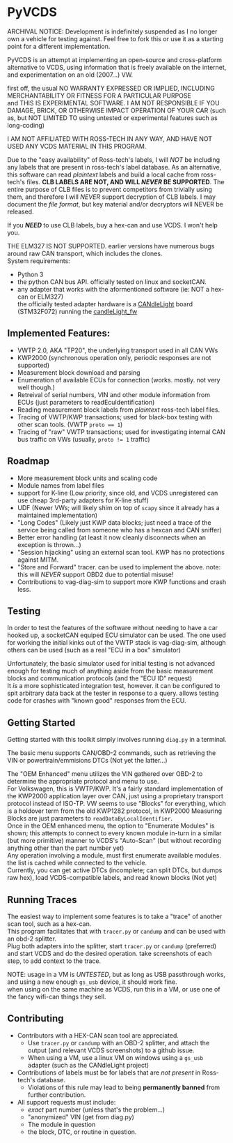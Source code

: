 # PyVCDS

ARCHIVAL NOTICE: Development is indefinitely suspended as I no longer own a vehicle for testing against. Feel free to fork this or use it as a starting point for a different implementation.

PyVCDS is an attempt at implementing an open-source and cross-platform alternative to VCDS, using information that is freely available on the internet, and experimentation on an old (2007...) VW.

first off, the usual NO WARRANTY EXPRESSED OR IMPLIED, INCLUDING MERCHANTABILITY OR FITNESS FOR A PARTICULAR PURPOSE  
and THIS IS EXPERIMENTAL SOFTWARE. I AM NOT RESPONSIBLE IF YOU DAMAGE, BRICK, OR OTHERWISE IMPACT OPERATION OF YOUR CAR (such as, but NOT LIMITED TO using untested or experimental features such as long-coding)

I AM NOT AFFILIATED WITH ROSS-TECH IN ANY WAY, AND HAVE NOT USED ANY VCDS MATERIAL IN THIS PROGRAM.

Due to the "easy availability" of Ross-tech's labels, I will *NOT* be including any labels
that are present in ross-tech's label database. As an alternative, this software can read *plaintext* labels
and build a local cache from ross-tech's files. **CLB LABELS ARE NOT, AND WILL *NEVER* BE SUPPORTED**.
The entire purpose of CLB files is to prevent competitors from trivially using them, and therefore I will *NEVER*
support decryption of CLB labels. I may document the *file format*, but key material and/or decryptors will
NEVER be released.

If you ***NEED*** to use CLB labels, buy a hex-can and use VCDS. I won't help you.


THE ELM327 IS NOT SUPPORTED. earlier versions have numerous bugs around raw CAN transport, which includes the clones.  
System requirements:

* Python 3
* the python CAN bus API. officially tested on linux and socketCAN.  
* any adapter that works with the aformentioned software (ie: NOT a hex-can or ELM327)  
the officially tested adapter hardware is a [CANdleLight](https://github.com/HubertD/candleLight) board (STM32F072) running the [candleLight_fw](https://github.com/candle-usb/candleLight_fw)

## Implemented Features:
* VWTP 2.0, AKA "TP20", the underlying transport used in all CAN VWs
* KWP2000 (synchronous operation only, periodic responses are not supported)
* Measurement block download and parsing
* Enumeration of available ECUs for connection (works. mostly. not very well though.)
* Retreival of serial numbers, VIN and other module information from ECUs (just parameters to readEcuIdentification)
* Reading measurement block labels from *plaintext* ross-tech label files.
* Tracing of VWTP/KWP transactions; used for black-box testing with other scan tools. (VWTP `proto == 1`)
* Tracing of "raw" VWTP transactions; used for investigating internal CAN bus traffic on VWs (usually, `proto != 1` traffic)

## Roadmap
* More measurement block units and scaling code
* Module names from label files
* support for K-line (Low priority, since old, and VCDS unregistered can use cheap 3rd-party adapters for K-line stuff)
* UDF (Newer VWs; will likely shim on top of `scapy` since it already has a maintained implementation)
* "Long Codes" (Likely just KWP data blocks; just need a trace of the service being called from someone who has a hexcan and CAN sniffer)
* Better error handling (at least it now cleanly disconnects when an exception is thrown...)
* "Session hijacking" using an external scan tool. KWP has no protections against MITM.
* "Store and Forward" tracer. can be used to implement the above. note: this will *NEVER* support OBD2 due to potential misuse!
* Contributions to vag-diag-sim to support more KWP functions and crash less.

## Testing
In order to test the features of the software without needing to have a car hooked up, a socketCAN equiped ECU simulator can be used.
The one used for working the initial kinks out of the VWTP stack is vag-diag-sim, although others can be used (such as a real "ECU in a box" simulator)

Unfortunately, the basic simulator used for initial testing is not advanced enough for testing much of anything aside from the basic measurement blocks and communication protocols (and the "ECU ID" request)  
It *is* a more sophisticated integration test, however. it can be configured to spit arbitrary data back at the tester in response to a query. allows testing code for crashes with "known good" responses from the ECU.

## Getting Started
Getting started with this toolkit simply involves running `diag.py` in a terminal.

The basic menu supports CAN/OBD-2 commands, such as retrieving the VIN or powertrain/emmisions DTCs (Not yet the latter...)

The "OEM Enhanced" menu utilizes the VIN gathered over OBD-2 to determine the appropriate protocol and menu to use.  
For Volkswagen, this is VWTP/KWP. It's a fairly standard implementation of the KWP2000 application layer over CAN, just using
a proprietary transport protocol instead of ISO-TP. VW seems to use "Blocks" for everything, which is a holdover term from the old
KWP1282 protocol, in KWP2000 Measuring Blocks are just parameters to `readDataByLocalIdentifier`.  
Once in the OEM enhanced menu, the option to "Enumerate Modules" is shown; this attempts to connect to every known module in-turn
in a similar (but more primitive) manner to VCDS's "Auto-Scan" (but without recording anything other than the part number yet)  
Any operation involving a module, must first enumerate available modules. the list is cached while connected to the vehicle.  
Currently, you can get active DTCs (incomplete; can split DTCs, but dumps raw hex), load VCDS-compatible labels, and read known blocks (Not yet)

## Running Traces
The easiest way to implement some features is to take a "trace" of another scan tool, such as a hex-can.  
This program facilitates that with `tracer.py` or `candump` and can be used with an obd-2 splitter.  
Plug both adapters into the splitter, start `tracer.py` or `candump` (preferred) and start VCDS
and do the desired operation. take screenshots of each step, to add context to the trace.

NOTE: usage in a VM is *UNTESTED*, but as long as USB passthrough works, and using a new enough `gs_usb` device,
it should work fine.  
when using on the same machine as VCDS, run this in a VM, or use one of the fancy wifi-can things they sell.

## Contributing
* Contributors with a HEX-CAN scan tool are appreciated.
    * Use `tracer.py` or `candump` with an OBD-2 splitter, and attach the output (and relevant VCDS screenshots) to a github issue.
    * When using a VM, use a linux VM on windows using a `gs_usb` adapter (such as the CANdleLight project)
* Contributions of labels must be for labels that are *not present* in Ross-tech's database.
    * Violations of this rule may lead to being **permanently banned** from further contribution.
* All support requests must include:
    * *exact* part number (unless that's the problem...)
    * "anonymized" VIN (get from diag.py)
    * The module in question
    * the block, DTC, or routine in question.
